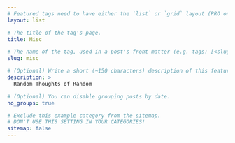 ```yaml
---
# Featured tags need to have either the `list` or `grid` layout (PRO only).
layout: list

# The title of the tag's page.
title: Misc

# The name of the tag, used in a post's front matter (e.g. tags: [<slug>]).
slug: misc

# (Optional) Write a short (~150 characters) description of this featured tag.
description: >
  Random Thoughts of Random

# (Optional) You can disable grouping posts by date.
no_groups: true

# Exclude this example category from the sitemap.
# DON'T USE THIS SETTING IN YOUR CATEGORIES!
sitemap: false
---
```

